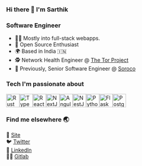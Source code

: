 ### Hi there 👋 I'm Sarthik

### Software Engineer

* 👨‍💻  Mostly into full-stack webapps.
* 🤝  Open Source Enthusiast
* 🌍  Based in India 🇮🇳
* 🕵️  Network Health Engineer @ [The Tor Project](https://www.torproject.org/)
* 🏫  Previously, Senior Software Engineer @ [Soroco](https://www.soroco.com) 

### Tech I'm passionate about
<div style="display: flex;">
    <a href="https://www.rust-lang.org/" target="_blank" rel="noreferrer">
        <img src="https://raw.githubusercontent.com/danielcranney/readme-generator/main/public/icons/skills/rust-dark.svg" width="36" height="36" alt="Rust" />
    </a>
    <a href="https://www.typescriptlang.org/" target="_blank" rel="noreferrer">
        <img src="https://raw.githubusercontent.com/danielcranney/readme-generator/main/public/icons/skills/typescript-colored.svg" width="36" height="36" alt="TypeScript" />
    </a>
    <a href="https://reactjs.org/" target="_blank" rel="noreferrer">
        <img src="https://raw.githubusercontent.com/danielcranney/readme-generator/main/public/icons/skills/react-colored.svg" width="36" height="36" alt="React" />
    </a>
    <a href="https://nextjs.org/docs" target="_blank" rel="noreferrer">
        <img src="https://raw.githubusercontent.com/danielcranney/readme-generator/main/public/icons/skills/nextjs.svg" width="36" height="36" alt="NextJs" />
    </a>
    <a href="https://angular.dev/" target="_blank" rel="noreferrer">
        <img src="https://raw.githubusercontent.com/danielcranney/readme-generator/main/public/icons/skills/angularjs-colored.svg" width="36" height="36" alt="Angular" />
    </a>
    <a href="https://docs.nestjs.com/" target="_blank" rel="noreferrer">
        <img src="https://raw.githubusercontent.com/danielcranney/readme-generator/main/public/icons/skills/nestjs-colored.svg" width="36" height="36" alt="NestJS" />
    </a>
    <a href="https://www.python.org/" target="_blank" rel="noreferrer">
        <img src="https://raw.githubusercontent.com/danielcranney/readme-generator/main/public/icons/skills/python-colored.svg" width="36" height="36" alt="Python" />
    </a>
    <a href="https://flask.palletsprojects.com/en/2.0.x/" target="_blank" rel="noreferrer">
        <img src="https://raw.githubusercontent.com/danielcranney/readme-generator/main/public/icons/skills/flask.svg" width="36" height="36" alt="Flask" />
    </a>
    <a href="https://www.postgresql.org/" target="_blank" rel="noreferrer">
        <img src="https://raw.githubusercontent.com/danielcranney/readme-generator/main/public/icons/skills/postgresql-colored.svg" width="36" height="36" alt="PostgreSQL" />
    </a>
</div>

### Find me elsewhere 🌏

🚀 [Site](https://sarthikg.com) <br>
🐦 [Twitter](https://x.com/sarthikg) <br>
💼 [LinkedIn](https://linkedin.com/in/sarthikg) <br>
🧑‍💻 [Gitlab](https://gitlab.torproject.org/sarthikg)
